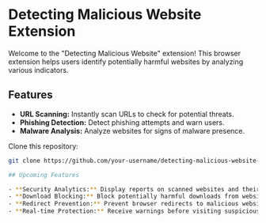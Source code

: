 # Detecting Malicious Website Extension

Welcome to the "Detecting Malicious Website" extension! This browser extension helps users identify potentially harmful websites by analyzing various indicators.

## Features

- **URL Scanning:** Instantly scan URLs to check for potential threats.
- **Phishing Detection:** Detect phishing attempts and warn users.
- **Malware Analysis:** Analyze websites for signs of malware presence.



 Clone this repository:
   ```bash
   git clone https://github.com/your-username/detecting-malicious-website-extension.git](https://github.com/dokhoa101/Detecting-malicious-websites.git

## Upcoming Features

- **Security Analytics:** Display reports on scanned websites and their level of threat.
- **Download Blocking:** Block potentially harmful downloads from websites.
- **Redirect Prevention:** Prevent browser redirects to malicious websites.
- **Real-time Protection:** Receive warnings before visiting suspicious websites.


